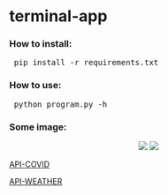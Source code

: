 # terminal-app

### How to install:
<pre> pip install -r requirements.txt</pre>
### How to use:
<pre> python program.py -h</pre>
### Some image:
<p align='center'>

  <img src="https://user-images.githubusercontent.com/62138169/125742239-739431dc-58c9-4ee1-980d-7c13142472dc.png" />
  <img src="https://user-images.githubusercontent.com/62138169/125645408-3b4c1a13-7f51-4bf1-885c-f7cfa74ae26f.png" />
</p>

[API-COVID][0]

[API-WEATHER][1]

[0]:https://api.covid19api.com/summary

[1]:https://api.openweathermap.org
